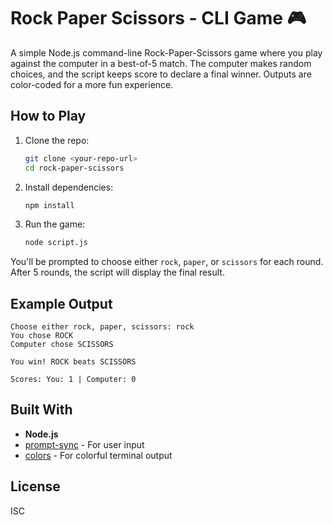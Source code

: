 # Rock Paper Scissors - CLI Game 🎮

A simple Node.js command-line Rock-Paper-Scissors game where you play against the computer in a best-of-5 match. The computer makes random choices, and the script keeps score to declare a final winner. Outputs are color-coded for a more fun experience.

## How to Play

1. Clone the repo:
   ```bash
   git clone <your-repo-url>
   cd rock-paper-scissors
   ```

2. Install dependencies:
   ```bash
   npm install
   ```

3. Run the game:
   ```bash
   node script.js
   ```

You'll be prompted to choose either `rock`, `paper`, or `scissors` for each round. After 5 rounds, the script will display the final result.

## Example Output

```
Choose either rock, paper, scissors: rock
You chose ROCK
Computer chose SCISSORS

You win! ROCK beats SCISSORS

Scores: You: 1 | Computer: 0
```

## Built With

- **Node.js**
- [prompt-sync](https://www.npmjs.com/package/prompt-sync) - For user input
- [colors](https://www.npmjs.com/package/colors) - For colorful terminal output

## License

ISC

